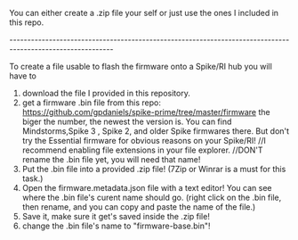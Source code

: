 You can either create a .zip file your self or just use the ones I included in this repo.

-*-*-*-*-*-*-*-*-*-*-*-*-*-*-*-*-*-*-*-*-*-*-*--*-*-*-*-*-*-*-*-*-*-*-*-*-*-*-*-*-*-*-*-*-*-*--*-*-*-*-*-*-*-*-*-*-*-*-*-*-*-*-*-*-*-*-*-*-*--*-*-*-*-*-*-*-*-*-*-*-*-*-*-*-*-*-*-*-*-*-*-*--*-*-*-*-*-*-*-*-*-*-

To create a file usable to flash the firmware onto a Spike/RI hub you will have to 
1. download the file I provided in this repository.
2. get a firmware .bin file from this repo:
   https://github.com/gpdaniels/spike-prime/tree/master/firmware
   the biger the number, the newest the version is. You can find Mindstorms,Spike 3 , Spike 2, and older Spike firmwares there. But don't try the Essential firmware for obvious reasons on your Spike/RI!
//I recommend enabling file extensions in your file explorer.
//DON'T rename the .bin file yet, you will need that name!
4. Put the .bin file into a provided .zip file! (7Zip or Winrar is a must for this task.)
5. Open the firmware.metadata.json file with a text editor! You can see where the .bin file's curent name should go. (right click on the .bin file, then rename, and you can copy and paste the name of the file.)
6. Save it, make sure it get's saved inside the .zip file!
7. change the .bin file's name to "firmware-base.bin"!
